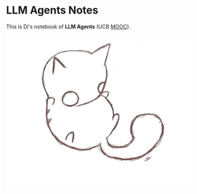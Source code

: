 # LLM Agents Notes

This is Di's notebook of **LLM Agents** (UCB [MOOC](https://llmagents-learning.org/f24)).

![intro](../assets/images/catoverview.jpg)
